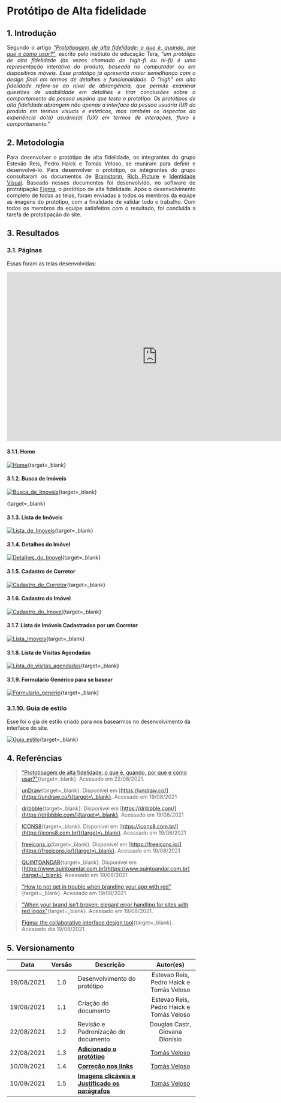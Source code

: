 # Protótipo de Alta fidelidade

## 1. Introdução

<p align = "justify"> Segundo o artigo <cite><a href="https://medium.com/somos-tera/prototipagem-de-alta-fidelidade-635d745b662b" target="_blank">"Prototipagem de alta fidelidade: o que é, quando, por que e como usar?"</a></cite>, escrito pelo instituto de educação Tera, <cite>"um protótipo de alta fidelidade (às vezes chamado de high-fi ou hi-fi) é uma representação interativa do produto, baseada no computador ou em dispositivos móveis. Esse protótipo já apresenta maior semelhança com o design final em termos de detalhes e funcionalidade. O “high” em alta fidelidade refere-se ao nível de abrangência, que permite examinar questões de usabilidade em detalhes e tirar conclusões sobre o comportamento da pessoa usuária que testa o protótipo. Os protótipos de alta fidelidade abrangem não apenas a interface da pessoa usuária (UI) do produto em termos visuais e estéticos, mas também os aspectos da experiência do(a) usuário(a) (UX) em termos de interações, fluxo e comportamento."</cite></p>

## 2. Metodologia

<p align = "justify">Para desenvolver o protótipo de alta fidelidade, os integrantes do grupo Estevão Reis, Pedro Haick e Tomás Veloso, se reuniram para definir e desenvolvê-lo. Para desenvolver o protótipo, os integrantes do grupo consultaram os documentos de <a href="https://unbarqdsw2021-1.github.io/2021.1_G04_Cardeal/desenhoSoftwareBase/brainstorm/">Brainstorm</a>, <a href=" https://unbarqdsw2021-1.github.io/2021.1_G04_Cardeal/desenhoSoftwareBase/richPicture/">Rich Picture</a> e <a href="https://unbarqdsw2021-1.github.io/2021.1_G04_Cardeal/modelagem/identidadeVisual/">Identidade Visual</a>. Baseado nesses documentos foi desenvolvido, no software de prototipação <a href="https://www.figma.com/" target="_blank">Figma</a>, o protótipo de alta fidelidade. Após o desenvolvimento completo de todas as telas, foram enviadas a todos os membros da equipe as imagens do protótipo, com a finalidade de validar todo o trabalho. Com todos os membros da equipe satisfeitos com o resultado, foi concluída a tarefa de prototipação do site.</p>

## 3. Resultados

### 3.1. Páginas

Essas foram as telas desenvolvidas:

<iframe style="border: 1px solid rgba(0, 0, 0, 0.1);" width="800" height="450" src="https://www.figma.com/embed?embed_host=share&url=https%3A%2F%2Fwww.figma.com%2Fproto%2Fluoz2nmpRF8p3oR4S1Vq9v%2FCardeal-Prot%C3%B3tipo-de-Alta-Fidelidade%3Fnode-id%3D3%253A2%26scaling%3Dscale-down-width%26page-id%3D0%253A1%26starting-point-node-id%3D3%253A2" allowfullscreen></iframe>

#### 3.1.1. Home

[![Home](./prototipo_alta/1-home.png)](./prototipo_alta/1-home.png){target=\_blank}

#### 3.1.2. Busca de Imóveis

[![Busca_de_Imoveis](./prototipo_alta/2-busca-imoveis.png)](./prototipo_alta/2-busca-imoveis.png){target=\_blank}

[![]()](){target=\_blank}

#### 3.1.3. Lista de Imóveis

<!-- ![Home](./prototipo_alta/3-lista-imoveis.png) -->

[![Lista_de_Imoveis](./prototipo_alta/3-lista-imoveis.png)](./prototipo_alta/3-lista-imoveis.png){target=\_blank}

#### 3.1.4. Detalhes do Imóvel

<!-- ![Home](./prototipo_alta/4-detalhe-imovel.png) -->

[![Detalhes_do_Imovel](./prototipo_alta/4-detalhe-imovel.png)](./prototipo_alta/4-detalhe-imovel.png){target=\_blank}

#### 3.1.5. Cadastro de Corretor

<!-- ![Home](./prototipo_alta/5-cadastro.png) -->

[![Cadastro_de_Corretor](./prototipo_alta/5-cadastro.png)](./prototipo_alta/5-cadastro.png){target=\_blank}

#### 3.1.6. Cadastro do Imóvel

<!-- ![Home](./prototipo_alta/6-cadastro-imovel.png) -->

[![Cadastro_do_Imovel](./prototipo_alta/6-cadastro-imovel.png)](./prototipo_alta/6-cadastro-imovel.png){target=\_blank}

#### 3.1.7. Lista de Imóveis Cadastrados por um Corretor

<!-- ![Home](./prototipo_alta/7-lista-imoveis-corretor.png) -->

[![Lista_Imoveis](./prototipo_alta/7-lista-imoveis-corretor.png)](./prototipo_alta/7-lista-imoveis-corretor.png){target=\_blank}

#### 3.1.8. Lista de Visitas Agendadas

<!-- ![Home](./prototipo_alta/8-minhas-visitas.png) -->

[![Lista_de_visitas_agendadas](./prototipo_alta/8-minhas-visitas.png)](./prototipo_alta/8-minhas-visitas.png){target=\_blank}

#### 3.1.9. Formulário Genérico para se basear

<!-- ![Home](./prototipo_alta/9-form-generico.png) -->

[![Formulario_generio](./prototipo_alta/9-form-generico.png)](./prototipo_alta/9-form-generico.png){target=\_blank}

### 3.1.10. Guia de estilo

Esse foi o gia de estilo criado para nos basearmos no desenvolvimento da interface do site.

<!-- ![Home](./prototipo_alta/10-guia-estilo.png) -->

[![Guia_estilo](./prototipo_alta/10-guia-estilo.png)](./prototipo_alta/10-guia-estilo.png){target=\_blank}

## 4. Referências

> ["Prototipagem de alta fidelidade: o que é, quando, por que e como usar?"](https://medium.com/somos-tera/prototipagem-de-alta-fidelidade-635d745b662b){target=\_blank}. Acessado em 22/08/2021.

> [unDraw](https://undraw.co/){target=\_blank}. Disponível em [https://undraw.co/](https://undraw.co/){target=\_blank}. Acessado em 19/08/2021

> [dribbble](https://dribbble.com/){target=\_blank}. Disponível em [https://dribbble.com/](https://dribbble.com/){target=\_blank}. Acessado em 19/08/2021

> [ICONS8](https://icons8.com.br/){target=\_blank}. Disponível em [https://icons8.com.br/](https://icons8.com.br/){target=\_blank}. Acessado em 19/08/2021

> [freeicons.io](https://freeicons.io/){target=\_blank}. Disponível em [https://freeicons.io/](https://freeicons.io/){target=\_blank}. Acessado em 19/08/2021

> [QUINTOANDAR](https://www.quintoandar.com.br){target=\_blank}. Disponível em [https://www.quintoandar.com.br](https://www.quintoandar.com.br){target=\_blank}. Acessado em 19/08/2021

> ["How to not get in trouble when branding your app with red"](https://uxdesign.cc/branding-your-app-with-red-a7df0b6b0e54){target=\_blank}. Acessado em 19/08/2021.

> ["When your brand isn’t broken: elegant error handling for sites with red logos"](https://medium.com/product-labs/when-your-brand-isn-t-broken-elegant-error-handling-for-apps-with-red-logos-f0d619c14758){target=\_blank}. Acessado em 19/08/2021.

> [Figma: the collaborative interface design tool](https://www.figma.com){target=\_blank}. Acessado dia 19/08/2021.

## 5. Versionamento

|    Data    | Versão | Descrição                                                                                |                   Autor(es)                    |
| :--------: | :----: | ---------------------------------------------------------------------------------------- | :--------------------------------------------: |
| 19/08/2021 |  1.0   | Desenvolvimento do protótipo                                                             |    Estevao Reis, Pedro Haick e Tomás Veloso    |
| 19/08/2021 |  1.1   | Criação do documento                                                                     |    Estevao Reis, Pedro Haick e Tomás Veloso    |
| 22/08/2021 |  1.2   | Revisão e Padronização do documento                                                      |        Douglas Castr, Giovana Dionísio         |
| 22/08/2021 |  1.3   | **[Adicionado o protótipo](#3-resultados)**                                              | [Tomás Veloso](https://github.com/tomasvelos0) |
| 10/09/2021 |  1.4   | **[Correção nos links](../padroesDeProjeto/correcoes_E2.md)**                            | [Tomás Veloso](https://github.com/tomasvelos0) |
| 10/09/2021 |  1.5   | **[Imagens clicáveis e Justificado os parágrafos](../padroesDeProjeto/correcoes_E2.md)** | [Tomás Veloso](https://github.com/tomasvelos0) |

